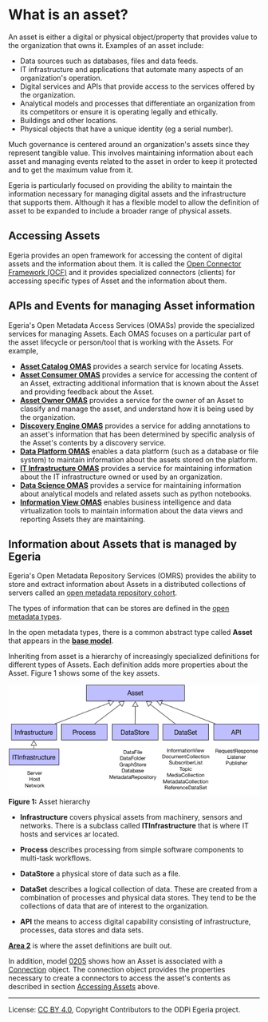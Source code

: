 <!-- SPDX-License-Identifier: CC-BY-4.0 -->
<!-- Copyright Contributors to the ODPi Egeria project. -->

# What is an asset?

An asset is either a digital or physical object/property that provides value to the
organization that owns it.  Examples of an asset include:

* Data sources such as databases, files and data feeds.
* IT infrastructure and applications that automate many aspects of an organization's operation.
* Digital services and APIs that provide access to the services offered by the organization.
* Analytical models and processes that differentiate an organization from its competitors or ensure it is operating legally and ethically.
* Buildings and other locations.
* Physical objects that have a unique identity (eg a serial number).

Much governance is centered around an organization's assets since they
represent tangible value.  This involves maintaining information about each asset
and managing events related to the asset in order to keep it
protected and to get the maximum value from it.

Egeria is particularly focused on providing the ability to maintain the
information necessary for managing digital assets and the infrastructure that supports them.
Although it has a flexible model to allow
the definition of asset to be expanded to include a broader range of physical assets.

## Accessing Assets

Egeria provides an open framework for accessing the content of digital assets and the
information about them.
It is called the [Open Connector Framework (OCF)](../../../../frameworks/open-connector-framework/README.md)
and it provides specialized connectors (clients) for accessing specific types of Asset
and the information about them.


## APIs and Events for managing Asset information

Egeria's Open Metadata Access Services (OMASs) provide the specialized services for
managing Assets.  Each OMAS focuses on a particular part of the asset lifecycle or
person/tool that is working with the Assets.  For example,

* **[Asset Catalog OMAS](../../../asset-catalog/README.md)** provides a search service for locating Assets.
* **[Asset Consumer OMAS](../../../asset-consumer/README.md)** provides a service for accessing the content of an Asset,
extracting additional information that is known about the Asset and providing feedback about the Asset.
* **[Asset Owner OMAS](../../../asset-owner/README.md)** provides a service for the owner of an Asset
to classify and manage the asset, and understand how it is being used by the organization.
* **[Discovery Engine OMAS](../../../discovery-engine/README.md)** provides a service for adding annotations to an
asset's information that has been determined by specific analysis of the Asset's contents by a discovery service.
* **[Data Platform OMAS](../../../data-platform/README.md)** enables
a data platform (such as a database or file system) to maintain information about the assets stored on the platform.
* **[IT Infrastructure OMAS](../../../it-infrastructure/README.md)** provides
a service for maintaining information about the IT infrastructure owned or used by an organization.
* **[Data Science OMAS](../../../data-science/README.md)** provides a service for maintaining information
about analytical models and related assets such as python notebooks.
* **[Information View OMAS](../../../information-view/README.md)**
enables business intelligence and data virtualization tools to maintain information about the data views and reporting Assets they are maintaining.



## Information about Assets that is managed by Egeria

Egeria's Open Metadata Repository Services (OMRS) provides the ability to store and extract information about
Assets in a distributed collections of servers called an
[open metadata repository cohort](../../../../repository-services/docs/open-metadata-repository-cohort.md).

The types of information that can be stores are defined in the [open metadata types](../../../../../open-metadata-publication/website/open-metadata-types/README.md).

In the open metadata types, there is a common abstract type called
**Asset** that appears in the
**[base model](../../../../../open-metadata-publication/website/open-metadata-types/0010-Base-Model.md)**.

Inheriting from asset is a hierarchy of increasingly specialized definitions
for different types of Assets.  Each definition adds more properties
about the Asset.  Figure 1 shows some of the key assets.

![Figure 1](asset-hierarchy.png)
**Figure 1:** Asset hierarchy

* **Infrastructure** covers physical assets from machinery, sensors and networks.
There is a subclass called **ITInfrastructure** that is where IT hosts and
services ar located.

* **Process** describes processing from simple software components to
multi-task workflows.

* **DataStore** a physical store of data such as a file.

* **DataSet** describes a logical collection of data.  These are created
from a combination of processes and physical data stores.
They tend to be the collections of data that are of interest to the
organization.

* **API** the means to access digital capability consisting of infrastructure,
processes, data stores and data sets.

**[Area 2](../../../../../open-metadata-publication/website/open-metadata-types/Area-2-models.md)** is where the asset definitions are built out.

In addition, model [0205](../../../../../open-metadata-publication/website/open-metadata-types/0205-Connection-Linkage.md) shows how
an Asset is associated with a [Connection](../../../../frameworks/open-connector-framework/docs/concepts/connection.md) object.
The connection object provides the properties necessary to create a connectors to access the asset's contents as described in section
[Accessing Assets](#accessing-assets) above.


----
License: [CC BY 4.0](https://creativecommons.org/licenses/by/4.0/),
Copyright Contributors to the ODPi Egeria project.
